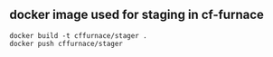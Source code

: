 ## docker image used for staging in cf-furnace


```
docker build -t cffurnace/stager .
docker push cffurnace/stager
```
